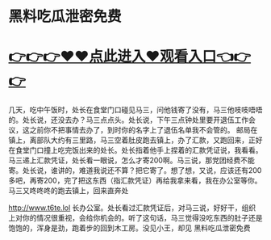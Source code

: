 # 黑料吃瓜泄密免费

# <a href="https://github.com/bitezs/bite/issues/1">👉👉👉♥♥点此进入♥观看入口👈👉👉</a>

几天，吃中午饭时，处长在食堂门口碰见马三，问他钱寄了没有，马三他吱吱唔唔的。处长说，还没去办？马三点点头。处长说，下午三点钟处里要开退伍工作会议，这之前你不把事情去办了，到时你的名字上了退伍名单我不会管的。
邮局在镇上，离部队大约有三里路，马三空着肚皮跑去镇上，办了汇款，又跑回来，正好在食堂门口撞上吃完饭出来的处长。处长指着他手上捏着的汇款凭证说，我看看。马三递上汇款凭证，处长看一眼说，怎么才寄200啊。马三说，那党团经费不能寄。处长说，谁讲的，难道我说还不算？把它寄了。想了想，又说，应该还有200多吧，再寄200，完了把这东西（指汇款凭证）再给我拿来看，我在办公室等你。
马三又咚咚咚的跑去镇上，回来直奔处

http://www.t6te.lol
长办公室。处长看过汇款凭证后，对马三说，好好干，组织上对你的情况很重视，会给你机会的。听了这句话，马三觉得没吃东西的肚子还是饱饱的，浑身是劲，跑着步的回到木工房。没见小王，却见
黑料吃瓜泄密免费
